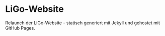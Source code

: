 # LiGo-Website
Relaunch der LiGo-Website - statisch generiert mit Jekyll und gehostet mit GitHub Pages.
